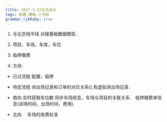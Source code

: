 ```yaml
---
title: 2017-3-22北京会议
tags: 新建,模板,小书匠
grammar_cjkRuby: true
---
```

1. 与北京地平线 对接基础数据模型．
2. 项目，车场，车库，车位

3. 临停缴费  
4. 方舟:

* 已过流程
 配置，临停
 * 待定流程
  进出场记录和订单的对应关系(),有虚拟进出场记录．
* 南向
实时获取车位数
同步车场信息，车场与项目的关联关系．
临停缴费单信息(进场时间，出场时间，费用).


* 北向
　车场的收费标准